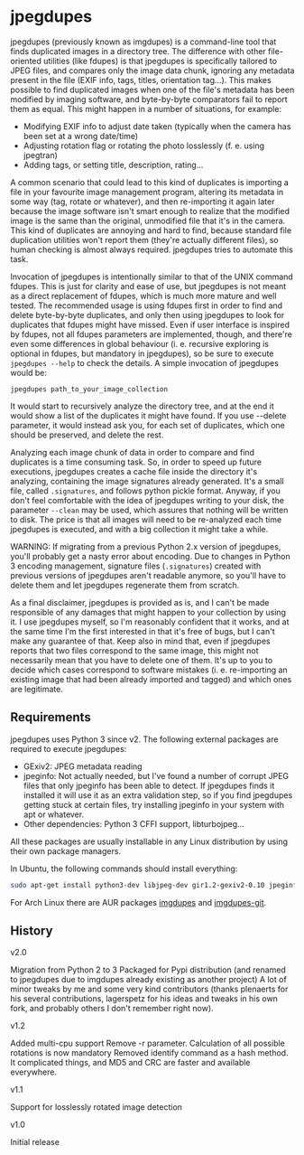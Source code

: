 # jpegdupes

jpegdupes (previously known as imgdupes) is a command-line tool that finds duplicated images in a directory tree. The difference with other file-oriented utilities (like fdupes) is that jpegdupes is specifically tailored to JPEG files, and compares only the image data chunk, ignoring any metadata present in the file (EXIF info, tags, titles, orientation tag...). This makes possible to find duplicated images when one of the file's metadata has been modified by imaging software, and byte-by-byte comparators fail to report them as equal. This might happen in a number of situations, for example:

- Modifying EXIF info to adjust date taken (typically when the camera has been set at a wrong date/time)
- Adjusting rotation flag or rotating the photo losslessly (f. e. using jpegtran)
- Adding tags, or setting title, description, rating...
 
A common scenario that could lead to this kind of duplicates is importing a file in your favourite image management program, altering its metadata in some way (tag, rotate or whatever), and then re-importing it again later because the image software isn't smart enough to realize that the modified image is the same than the original, unmodified file that it's in the camera. This kind of duplicates are annoying and hard to find, because standard file duplication utilities won't report them (they're actually different files), so human checking is almost always required. jpegdupes tries to automate this task.

Invocation of jpegdupes is intentionally similar to that of the UNIX command fdupes. This is just for clarity and ease of use, but jpegdupes is not meant as a direct replacement of fdupes, which is much more mature and well tested. The recommended usage is using fdupes first in order to find and delete byte-by-byte duplicates, and only then using jpegdupes to look for duplicates that fdupes might have missed. Even if user interface is inspired by fdupes, not all fdupes parameters are implemented, though, and there're even some differences in global behaviour (i. e. recursive exploring is optional in fdupes, but mandatory in jpegdupes), so be sure to execute `jpegdupes --help` to check the details. A simple invocation of jpegdupes would be:

`jpegdupes path_to_your_image_collection`

It would start to recursively analyze the directory tree, and at the end it would show a list of the duplicates it might have found. If you use --delete parameter, it would instead ask you, for each set of duplicates, which one should be preserved, and delete the rest.

Analyzing each image chunk of data in order to compare and find duplicates is a time consuming task. So, in order to speed up future executions, jpegdupes creates a cache file inside the directory it's analyzing, containing the image signatures already generated. It's a small file, called `.signatures`, and follows python pickle format. Anyway, if you don't feel comfortable with the idea of jpegdupes writing to your disk, the parameter `--clean` may be used, which assures that nothing will be written to disk. The price is that all images will need to be re-analyzed each time jpegdupes is executed, and with a big collection it might take a while.

WARNING: If migrating from a previous Python 2.x version of jpegdupes, you'll probably get a nasty error about encoding. Due to changes in Python 3 encoding management, signature files (`.signatures`) created with previous versions of jpegdupes aren't readable anymore, so you'll have to delete them and let jpegdupes regenerate them from scratch.

As a final disclaimer, jpegdupes is provided as is, and I can't be made responsible of any damages that might happen to your collection by using it. I use jpegdupes myself, so I'm reasonably confident that it works, and at the same time I'm the first interested in that it's free of bugs, but I can't make any guarantee of that. Keep also in mind that, even if jpegdupes reports that two files correspond to the same image, this might not necessarily mean that you have to delete one of them. It's up to you to decide which cases correspond to software mistakes (i. e. re-importing an existing image that had been already imported and tagged) and which ones are legitimate.

## Requirements

jpegdupes uses Python 3 since v2. The following external packages are required to execute jpegdupes:

* GExiv2: JPEG metadata reading
* jpeginfo: Not actually needed, but I've found a number of corrupt JPEG files that only jpeginfo has been able to detect. If jpegdupes finds it installed it will use it as an extra validation step, so if you find jpegdupes getting stuck at certain files, try installing jpeginfo in your system with apt or whatever.
* Other dependencies: Python 3 CFFI support, libturbojpeg...
 
All these packages are usually installable in any Linux distribution by using their own package managers.

In Ubuntu, the following commands should install everything:

```bash
sudo apt-get install python3-dev libjpeg-dev gir1.2-gexiv2-0.10 jpeginfo python3-cffi libturbojpeg0-dev python3-gi
```

For Arch Linux there are AUR packages [imgdupes](https://aur.archlinux.org/packages/imgdupes/) and [imgdupes-git](https://aur.archlinux.org/packages/imgdupes-git/).

## History

v2.0

 Migration from Python 2 to 3
 Packaged for Pypi distribution (and renamed to jpegdupes due to imgdupes already existing as another project)
 A lot of minor tweaks by me and some very kind contributors (thanks plenaerts for his several contributions, lagerspetz for his ideas and tweaks in his own fork, and probably others I don't remember right now).

v1.2

 Added multi-cpu support
 Remove -r parameter. Calculation of all possible rotations is now mandatory
 Removed identify command as a hash method. It complicated things, and MD5 and CRC are faster and available everywhere.
 
v1.1

 Support for losslessly rotated image detection
  
v1.0

 Initial release
